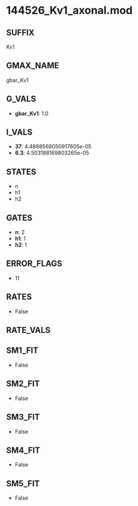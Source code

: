 # 144526_Kv1_axonal.mod

## SUFFIX

Kv1

## GMAX_NAME

gbar_Kv1

## G_VALS

- **gbar_Kv1**: 1.0

## I_VALS

- **37**: 4.4888568050917605e-05
- **6.3**: 4.503188169803265e-05

## STATES

- n
- h1
- h2

## GATES

- **n**: 2
- **h1**: 1
- **h2**: 1

## ERROR_FLAGS

- 11

## RATES

- False

## RATE_VALS


## SM1_FIT

- False

## SM2_FIT

- False

## SM3_FIT

- False

## SM4_FIT

- False

## SM5_FIT

- False

